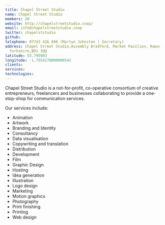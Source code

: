 ```yaml
---
title: Chapel Street Studio
name: Chapel Street Studio
members: 20
website: http://chapelstreetstudio.coop/
email: info@chapelstreetstudio.coop
twitter: chapelststudio
github: 
telephone: 07743 426 846 (Martyn Johnston | Secretary)
address: Chapel Street Studio,Assembly Bradford, Market Pavilion, Rawson Place,Bradford,West
  Yorkshire,BD1 3QQ
latitude: 53.795903
longitude: -1.7554270000000542
clients: 
services: 
technologies: 
---
```


Chapel Street Studio is a not-for-profit, co-operative consortium of creative entrepreneurs, freelancers and businesses collaborating to provide a one-stop-shop for communication services.

Our services include:

* Animation  
* Artwork  
* Branding and Identity  
* Consultancy  
* Data visualisation  
* Copywriting and translation  
* Distribution  
* Development  
* Film  
* Graphic Design  
* Hosting  
* Idea generation  
* Illustration  
* Logo design  
* Marketing  
* Motion graphics  
* Photography  
* Print finishing
* Printing  
* Web design  